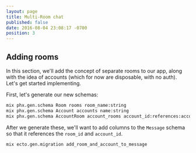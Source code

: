 ```yaml
---
layout: page
title: Multi-Room chat
published: false	
date: 2016-08-04 23:08:17 -0700
position: 3
---
```


## Adding rooms

In this section, we'll add the concept of separate rooms to our app, along with the idea of accounts (which for now are disposable, with no auth). Let's get started implementing.

First, let's generate our new schemas:

```bash
mix phx.gen.schema Room rooms room_name:string
mix phx.gen.schema Account accounts name:string
mix phx.gen.schema AccountRoom account_rooms account_id:references:accounts room_id:references:rooms
```

After we generate these, we'll want to add columns to the `Message` schema so that it references the `room_id` and `account_id`.

```bash
mix ecto.gen.migration add_room_and_account_to_message
```

